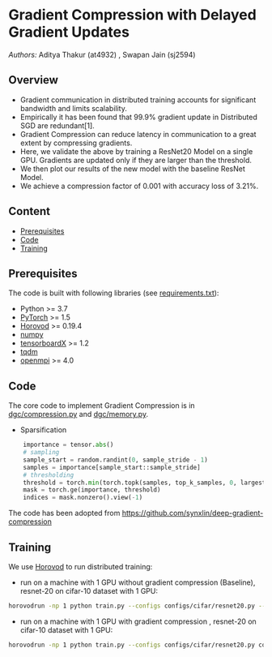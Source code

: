 # Gradient Compression with Delayed Gradient Updates
*Authors:* Aditya Thakur (at4932) , Swapan Jain (sj2594) 

## Overview
- Gradient communication in distributed training accounts for significant bandwidth and limits scalability.
- Empirically it has been found that 99.9% gradient update in Distributed SGD are redundant[1].
- Gradient Compression can reduce latency in communication to a great extent  by compressing gradients.
- Here, we validate the above by  training a ResNet20 Model on a single GPU. Gradients are updated only if they are larger than the threshold.
- We then plot our results of the new model with the baseline ResNet Model.
- We achieve a compression factor of 0.001 with accuracy loss of 3.21%.


## Content
- [Prerequisites](#prerequisites)
- [Code](#code)
- [Training](#training)

## Prerequisites
The code is built with following libraries (see [requirements.txt](requirements.txt)):
- Python >= 3.7
- [PyTorch](https://github.com/pytorch/pytorch) >= 1.5
- [Horovod](https://github.com/horovod/horovod) >= 0.19.4
- [numpy](https://github.com/numpy/numpy)
- [tensorboardX](https://github.com/lanpa/tensorboardX) >= 1.2
- [tqdm](https://github.com/tqdm/tqdm)
- [openmpi](https://www.open-mpi.org/software/ompi/) >= 4.0

## Code

The core code to implement Gradient Compression is in [dgc/compression.py](dgc/compression.py) and [dgc/memory.py](dgc/memory.py).



- Sparsification
```python
    importance = tensor.abs()
    # sampling
    sample_start = random.randint(0, sample_stride - 1)
    samples = importance[sample_start::sample_stride]
    # thresholding
    threshold = torch.min(torch.topk(samples, top_k_samples, 0, largest=True, sorted=False)[0])
    mask = torch.ge(importance, threshold)
    indices = mask.nonzero().view(-1)
```
The code has been adopted from https://github.com/synxlin/deep-gradient-compression


## Training
We use [Horovod](https://github.com/horovod/horovod) to run distributed training:
- run on a machine with 1 GPU without gradient compression (Baseline),
 resnet-20 on cifar-10 dataset with 1 GPU:
```bash
horovodrun -np 1 python train.py --configs configs/cifar/resnet20.py --suffix no_compression --device gpu
```
- run on a machine with 1 GPU with gradient compression ,
 resnet-20 on cifar-10 dataset with 1 GPU:
```bash
horovodrun -np 1 python train.py --configs configs/cifar/resnet20.py configs/dgc/wm5.py configs/dgc/fp16.py configs/dgc/int32.py --suffix with_compression --device gpu
```

